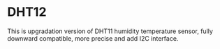 # DHT12
This is upgradation version of DHT11 humidity temperature sensor, fully downward compatible, more precise and add I2C interface.